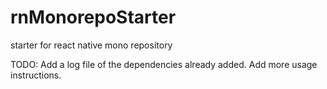 # rnMonorepoStarter
starter for react native mono repository

TODO:
Add a log file of the dependencies already added.
Add more usage instructions.
